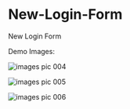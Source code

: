 # New-Login-Form
New Login Form

Demo Images:

![images pic 004](https://github.com/diegolazarocs/New-Login-Form/assets/111025421/debae781-713e-47d0-8c7f-9a413549aef3)

![images pic 005](https://github.com/diegolazarocs/New-Login-Form/assets/111025421/0d099714-798e-48c1-930e-fa6ec5b464e0)

![images pic 006](https://github.com/diegolazarocs/New-Login-Form/assets/111025421/39e2f8c8-63ee-4da1-9758-38b4e5515211)

